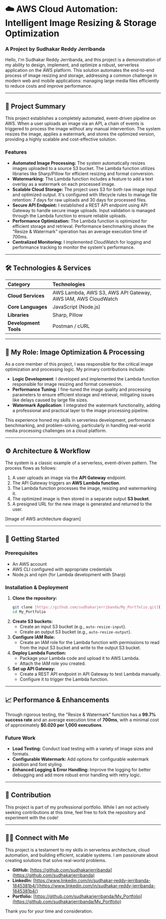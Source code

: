 # ☁️ AWS Cloud Automation: Intelligent Image Resizing & Storage Optimization

### **A Project by Sudhakar Reddy Jerribanda**

Hello, I'm Sudhakar Reddy Jerribanda, and this project is a demonstration of my ability to design, implement, and optimize a robust, serverless application on the AWS platform. This solution automates the end-to-end process of image resizing and storage, addressing a common challenge in modern web and mobile applications: managing large media files efficiently to reduce costs and improve performance.

---

## 🚀 Project Summary

This project establishes a completely automated, event-driven pipeline on AWS. When a user uploads an image via an API, a chain of events is triggered to process the image without any manual intervention. The system resizes the image, applies a watermark, and stores the optimized version, providing a highly scalable and cost-effective solution.

### **Features**
* **Automated Image Processing:** The system automatically resizes images uploaded to a source S3 bucket. The Lambda function utilizes libraries like Sharp/Pillow for efficient resizing and format conversion.
* **Watermarking:** The Lambda function includes a feature to add a text overlay as a watermark on each processed image.
* **Scalable Cloud Storage:** The project uses S3 for both raw image input and optimized output. It's configured with lifecycle rules to manage file retention: 7 days for raw uploads and 30 days for processed files.
* **Secure API Endpoint:** I established a REST API endpoint using API Gateway to handle secure image uploads. Input validation is managed through the Lambda function to ensure reliable uploads.
* **Performance Optimization:** The Lambda function is optimized for efficient storage and retrieval. Performance benchmarking shows the "Resize & Watermark" operation has an average execution time of 700ms.
* **Centralized Monitoring:** I implemented CloudWatch for logging and performance tracking to monitor the system's performance.

---

## 🛠️ Technologies & Services

| Category | Technologies |
| :--- | :--- |
| **Cloud Services** | AWS Lambda, AWS S3, AWS API Gateway, AWS IAM, AWS CloudWatch |
| **Core Languages** | JavaScript (Node.js) |
| **Libraries** | Sharp, Pillow |
| **Development Tools** | Postman / cURL |

---

## 🧠 My Role: Image Optimization & Processing

As a core member of this project, I was responsible for the critical image optimization and processing logic. My primary contributions include:

* **Logic Development**: I developed and implemented the Lambda function responsible for image resizing and format conversion.
* **Performance Tuning**: I fine-tuned the image quality and processing parameters to ensure efficient storage and retrieval, mitigating issues like delays caused by large file sizes.
* **Watermark Application**: I integrated the watermark functionality, adding a professional and practical layer to the image processing pipeline.

This experience honed my skills in serverless development, performance benchmarking, and problem-solving, particularly in handling real-world media processing challenges on a cloud platform.

---

## ⚙️ Architecture & Workflow

The system is a classic example of a serverless, event-driven pattern. The process flows as follows:

1.  A user uploads an image via the **API Gateway** endpoint.
2.  The API Gateway triggers an **AWS Lambda function**.
3.  The Lambda function processes the image, resizing and watermarking it.
4.  The optimized image is then stored in a separate output **S3 bucket**.
5.  A presigned URL for the new image is generated and returned to the user.



[Image of AWS architecture diagram]


---

## 🚀 Getting Started

### **Prerequisites**
* An AWS account
* AWS CLI configured with appropriate credentials
* Node.js and npm (for Lambda development with Sharp)

### **Installation & Deployment**
1.  **Clone the repository:**
    ```bash
    git clone [https://github.com/sudhakarjerribanda/My_Portfolio.git](https://github.com/sudhakarjerribanda/My_Portfolio.git)
    cd My_Portfolio
    ```
2.  **Create S3 buckets:**
    * Create an input S3 bucket (e.g., `auto-resize-input`).
    * Create an output S3 bucket (e.g., `auto-resize-output`).
3.  **Configure IAM Role:**
    * Create an IAM role for the Lambda function with permissions to read from the input S3 bucket and write to the output S3 bucket.
4.  **Deploy Lambda Function:**
    * Package your Lambda code and upload it to AWS Lambda.
    * Attach the IAM role you created.
5.  **Set up API Gateway:**
    * Create a REST API endpoint in API Gateway to test Lambda manually.
    * Configure it to trigger the Lambda function.

---

## 📈 Performance & Enhancements

Through rigorous testing, the "Resize & Watermark" function has a **99.7% success rate** and an average execution time of **700ms**, with a minimal cost of approximately **$0.020 per 1,000 executions**.

### **Future Work**
* **Load Testing:** Conduct load testing with a variety of image sizes and formats.
* **Configurable Watermark:** Add options for configurable watermark position and font styling.
* **Enhanced Logging & Error Handling:** Improve the logging for better debugging and add more robust error handling with retry logic.

---

## 🤝 Contribution

This project is part of my professional portfolio. While I am not actively seeking contributions at this time, feel free to fork the repository and experiment with the code!

---

## 👨‍💻 Connect with Me

This project is a testament to my skills in serverless architecture, cloud automation, and building efficient, scalable systems. I am passionate about creating solutions that solve real-world problems.

* **GitHub:** [https://github.com/sudhakarjerribanda](https://github.com/sudhakarjerribanda)
* **LinkedIn:** [https://www.linkedin.com/in/sudhakar-reddy-jerribanda-1845381b4/](https://www.linkedin.com/in/sudhakar-reddy-jerribanda-1845381b4/)
* **Portfolio:** [https://github.com/sudhakarjerribanda/My_Portfolio](https://github.com/sudhakarjerribanda/My_Portfolio)

Thank you for your time and consideration.
